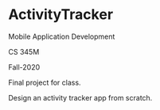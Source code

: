 # ActivityTracker
Mobile Application Development

CS 345M

Fall-2020

Final project for class.

Design an activity tracker app from scratch.
